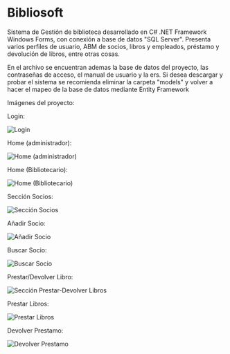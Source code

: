 # Bibliosoft
Sistema de Gestión de biblioteca desarrollado en C# .NET Framework Windows Forms, con conexión a base de datos "SQL Server". Presenta varios perfiles de usuario, ABM de socios, libros y empleados, préstamo y devolución de libros, entre otras cosas.

En el archivo se encuentran ademas la base de datos del proyecto, las contraseñas de acceso, el manual de usuario y la ers.
Si desea descargar y probar el sistema se recomienda eliminar la carpeta "models" y volver a hacer el mapeo de la base de datos mediante Entity Framework

Imágenes del proyecto:

Login:

![Login](https://user-images.githubusercontent.com/99621140/161880401-b910ee27-5d3e-4ab2-9357-de09c165f38b.jpg)

Home (administrador):

![Home (administrador)](https://user-images.githubusercontent.com/99621140/161880820-0835e90d-9869-414a-adb9-8819c522eccb.jpg)

Home (Bibliotecario):

![Home (Bibliotecario)](https://user-images.githubusercontent.com/99621140/161881349-f31c2c5b-d463-4c44-9ef8-0d357bbc75ff.jpg)

Sección Socios:

![Sección Socios](https://user-images.githubusercontent.com/99621140/161881920-485193fc-d01d-42a5-8ae7-6c9fdaf7712f.jpg)

Añadir Socio:

![Añadir Socio](https://user-images.githubusercontent.com/99621140/161882158-3fa3274f-795c-413e-a31c-a1aed0d1ef42.jpg)

Buscar Socio:

![Buscar Socio](https://user-images.githubusercontent.com/99621140/161882394-d239800b-d9b9-48b4-85b1-f969a57d443f.jpg)

Prestar/Devolver Libro:

![Sección Prestar-Devolver Libros](https://user-images.githubusercontent.com/99621140/161882940-db92ceef-30ad-46ec-9b8b-ca6d69255131.jpg)

Prestar Libros:

![Prestar Libros](https://user-images.githubusercontent.com/99621140/161883190-52d9b123-9bab-4b02-99e3-e8bdb4b4b2f1.jpg)

Devolver Prestamo:

![Devolver Prestamo](https://user-images.githubusercontent.com/99621140/161883473-420a504b-cb2c-4451-85a1-51e4466d0c40.jpg)


